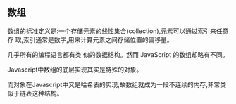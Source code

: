 ## 数组

数组的标准定义是:一个存储元素的线性集合(collection),元素可以通过索引来任意存 取,索引通常是数字,用来计算元素之间存储位置的偏移量。

几乎所有的编程语言都有类 似的数据结构。然而 JavaScript 的数组却略有不同。

Javascript中数组的底层实现其实是特殊的对象。

而对象在Javascript中又是哈希表的实现,故数组就成为一段不连续的内存,非常类似于链表这种结构。

